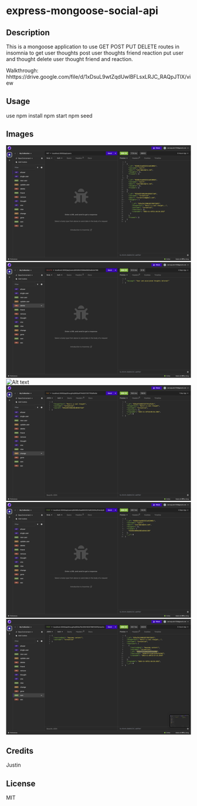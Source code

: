 # express-mongoose-social-api

## Description
This is a mongoose application to use GET POST PUT DELETE routes in insomnia to get user thoughts post user thoughts friend reaction put user and thought delete user thought friend and reaction.

Walkthrough: hhttps://drive.google.com/file/d/1xDsuL9wtZqdUwlBFLsxLRJC_RAQpJTlX/view
## Usage
use npm install npm start npm seed
## Images
![Alt text](images/getalluser.png)
![Alt text](images/deleteuser.png)
![Alt text](images/getallthought.png)
![Alt text](images/putthought.png)
![Alt text](images/postfriend.png)
![Alt text](images/postreaction.png)
## Credits
Justin
## License
MIT